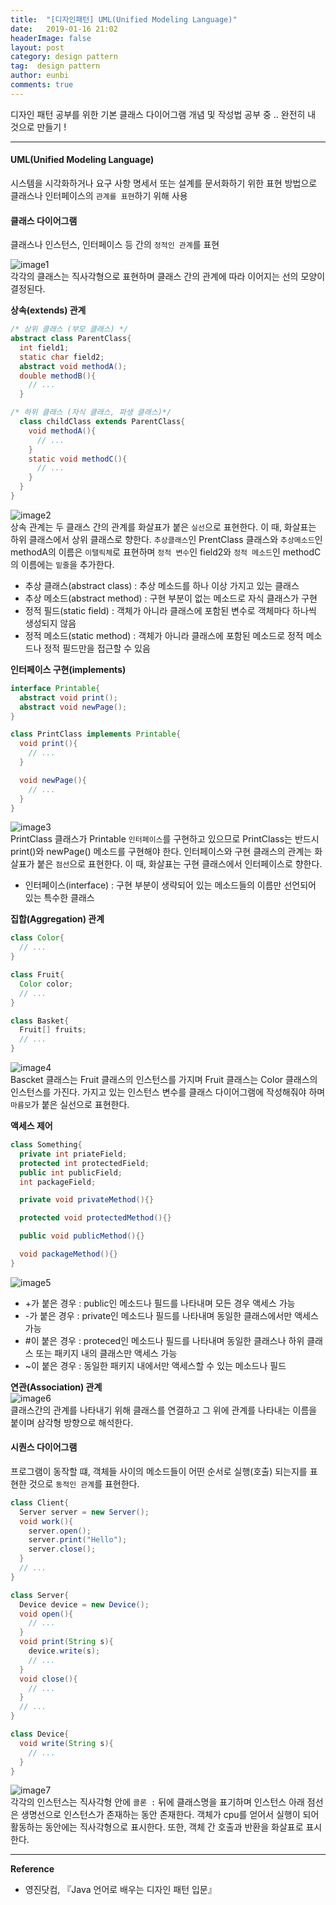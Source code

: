 ```yaml
---
title:  "[디자인패턴] UML(Unified Modeling Language)"
date:   2019-01-16 21:02
headerImage: false
layout: post
category: design pattern
tag:  design pattern
author: eunbi
comments: true
---
```


디자인 패턴 공부를 위한 기본 클래스 다이어그램 개념 및 작성법 공부 중 ..  완전히 내 것으로 만들기 !

---

#### **UML(Unified Modeling Language)**  
시스템을 시각화하거나 요구 사항 명세서 또는 설계를 문서화하기 위한 표현 방법으로 클래스나 인터페이스의 `관계를 표현`하기 위해 사용  


#### **클래스 다이어그램**  
클래스나 인스턴스, 인터페이스 등 간의 `정적인 관계`를 표현  

![image1](http://eun-bi.github.io/assets/images/posting/0124_1.PNG)  
각각의 클래스는 직사각형으로 표현하며 클래스 간의 관계에 따라 이어지는 선의 모양이 결정된다.

**상속(extends) 관계**  

```java
/* 상위 클래스 (부모 클래스) */
abstract class ParentClass{
  int field1;
  static char field2;
  abstract void methodA();
  double methodB(){
    // ...
  }

/* 하위 클래스 (자식 클래스, 파생 클래스)*/
  class childClass extends ParentClass{
    void methodA(){
      // ...
    }
    static void methodC(){
      // ...
    }
  }
}
```  
![image2](http://eun-bi.github.io/assets/images/posting/0124_2.PNG)  
상속 관계는 두 클래스 간의 관계를 화살표가 붙은 `실선`으로 표현한다. 이 때, 화살표는 하위 클래스에서 상위 클래스로 향한다. `추상클래스`인 PrentClass 클래스와 `추상메소드`인 methodA의 이름은 `이탤릭체`로 표현하며 `정적 변수`인 field2와 `정적 메소드`인 methodC 의 이름에는 `밑줄`을 추가한다.  

- 추상 클래스(abstract class) : 추상 메소드를 하나 이상 가지고 있는 클래스   
- 추상 메소드(abstract method) : 구현 부분이 없는 메소드로 자식 클래스가 구현  
- 정적 필드(static field) : 객체가 아니라 클래스에 포함된 변수로 객체마다 하나씩 생성되지 않음  
- 정적 메소드(static method) : 객체가 아니라 클래스에 포함된 메소드로 정적 메소드나 정적 필드만을 접근할 수 있음  



**인터페이스 구현(implements)**  
```java
interface Printable{
  abstract void print();
  abstract void newPage();
}

class PrintClass implements Printable{
  void print(){
    // ...
  }

  void newPage(){
    // ...
  }
}
```  
![image3](http://eun-bi.github.io/assets/images/posting/0124_3.PNG)  
PrintClass 클래스가 Printable `인터페이스`를 구현하고 있으므로 PrintClass는 반드시 print()와 newPage() 메소드를 구현해야 한다. 인터페이스와 구현 클래스의 관계는 화살표가 붙은 `점선`으로 표현한다. 이 때, 화살표는 구현 클래스에서 인터페이스로 향한다.  
- 인터페이스(interface) : 구현 부분이 생략되어 있는 메소드들의 이름만 선언되어 있는 특수한 클래스  


**집합(Aggregation) 관계**  
```java
class Color{
  // ...
}

class Fruit{
  Color color;
  // ...
}

class Basket{
  Fruit[] fruits;
  // ...
}
```  
![image4](http://eun-bi.github.io/assets/images/posting/0124_4.PNG)  
Bascket 클래스는 Fruit 클래스의 인스턴스를 가지며 Fruit 클래스는 Color 클래스의 인스턴스를 가진다. 가지고 있는 인스턴스 변수를 클래스 다이어그램에 작성해줘야 하며 `마름모`가 붙은 실선으로 표현한다.  

**액세스 제어**  
```java
class Something{
  private int priateField;
  protected int protectedField;
  public int publicField;
  int packageField;

  private void privateMethod(){}

  protected void protectedMethod(){}

  public void publicMethod(){}

  void packageMethod(){}
}
```  
![image5](http://eun-bi.github.io/assets/images/posting/0124_5.PNG)  
- +가 붙은 경우 : public인 메소드나 필드를 나타내며 모든 경우 액세스 가능  
- -가 붙은 경우 : private인 메소드나 필드를 나타내며 동일한 클래스에서만 액세스 가능
- #이 붙은 경우 : proteced인 메소드나 필드를 나타내며 동일한 클래스나 하위 클래스 또는 패키지 내의 클래스만 액세스 가능  
- ~이 붙은 경우 : 동일한 패키지 내에서만 액세스할 수 있는 메소드나 필드  


**연관(Association) 관계**  
![image6](http://eun-bi.github.io/assets/images/posting/0124_6.PNG)  
클래스간의 관계를 나타내기 위해 클래스를 연결하고 그 위에 관계를 나타내는 이름을 붙이며 삼각형 방향으로 해석한다.  

#### **시퀀스 다이어그램**  
프로그램이 동작할 떄, 객체들 사이의 메소드들이 어떤 순서로 실행(호출) 되는지를 표현한 것으로 `동적인 관계`를 표현한다.  
```java
class Client{
  Server server = new Server();
  void work(){
    server.open();
    server.print("Hello");
    server.close();
  }
  // ...
}

class Server{
  Device device = new Device();
  void open(){
    // ...
  }
  void print(String s){
    device.write(s);
    // ...
  }
  void close(){
    // ...
  }
  // ...
}

class Device{
  void write(String s){
    // ...
  }
}
```   
![image7](http://eun-bi.github.io/assets/images/posting/0124_7.PNG)  
각각의 인스턴스는 직사각형 안에 `콜론 :` 뒤에 클래스명을 표기하며 인스턴스 아래 점선은 생명선으로 인스턴스가 존재하는 동안 존재한다. 객체가 cpu를 얻어서 실행이 되어 활동하는 동안에는 직사각형으로 표시한다. 또한, 객체 간 호출과 반환을 화살표로 표시한다.  



---
**Reference**
- 영진닷컴, 『Java 언어로 배우는 디자인 패턴 입문』
